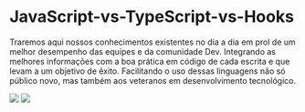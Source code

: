 # JavaScript-vs-TypeScript-vs-Hooks
Traremos aqui nossos conhecimentos existentes no dia a dia em prol de um melhor desempenho das equipes e da comunidade Dev. Integrando as melhores informações com a boa prática em código de cada escrita e que levam a um objetivo de êxito. Facilitando o uso dessas linguagens não só público novo, mas também aos veteranos em desenvolvimento tecnológico.

[<img src="https://img.shields.io/badge/linkedin-%230077B5.svg?&style=for-the-badge&logo=linkedin&logoColor=white" />](https://www.linkedin.com/in/paulobast/)
[<img src = "https://img.shields.io/badge/instagram-%23E4405F.svg?&style=for-the-badge&logo=instagram&logoColor=white">](https://www.instagram.com/paulobastosdev/)
